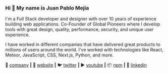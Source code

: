 ### Hi 👋 My name is Juan Pablo Mejia

I'm a Full Stack developer and designer with over 10 years of experience building web applications. Co-Founder of Global Pioneers where I develop tools with great design, quality, performance, security, and unique user experience.

I have worked in different companies that have delivered great products to millions of users around the world. I've worked with technologies like React, Meteor, JavaScript, CSS, Next.js, Python, and more.

🏢 [company][company] **|** 
🏡 [website][website] **|** 
🐦 [twitter][twitter] **|** 
▶️ [youtube][youtube] **|** 
📦 [npm][npm] **|** 
👔 [linkedin][linkedin]

[company]: https://www.globalpioneers.io
[website]: https://www.codifytools.com
[twitter]: https://twitter.com/juanpmd
[youtube]: https://www.youtube.com/codifytools
[linkedin]: https://www.linkedin.com/in/jpmejiaduque/
[npm]: https://www.npmjs.com/~juanpmd
